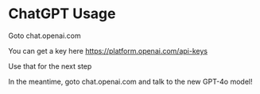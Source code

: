 # ChatGPT Usage

Goto chat.openai.com

You can get a key here https://platform.openai.com/api-keys

Use that for the next step

In the meantime, goto chat.openai.com and talk to the new GPT-4o model!
